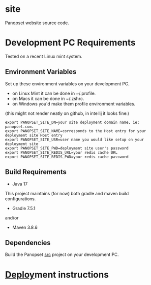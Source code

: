 # site

Panopset website source code.


# Development PC Requirements


Tested on a recent Linux mint system.


## Environment Variables

Set up these environment variables on your development PC.

* on Linux Mint it can be done in ~/.profile.
* on Macs it can be done in ~/.zshrc.
* on Windows you'd make them profile environment variables.


(this might not render neatly on github, in intellij it looks fine:)


    export PANOPSET_SITE_DN=your site deployment domain name, ie: panopset.com.
    export PANOPSET_SITE_NAME=corresponds to the Host entry for your deployment site Host entry
    export PANOPSET_SITE_USR=user name you would like setup on your deployment site
    export PANOPSET_SITE_PWD=deployment site user's password
    export PANOPSET_SITE_REDIS_URL=your redis cache URL
    export PANOPSET_SITE_REDIS_PWD=your redis cache password



## Build Requirements

* Java 17

This project maintains (for now) both gradle and maven build configurations.

* Gradle 7.5.1 

and/or

* Maven 3.8.6


## Dependencies

Build the Panopset [src](https://github.com/panopset/src) project on your development PC.


# [Deploy](docs/deploy.md)ment instructions
